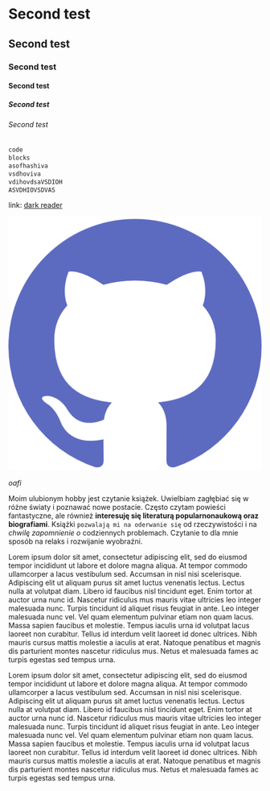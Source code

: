 # Second test
## Second test
### Second test
#### Second test
##### Second test
###### Second test

```
code
blocks
asofhashiva
vsdhoviva
vdihovdsaVSDIOH
ASVDHIOVSDVAS
```

link: [dark reader](https://github.com/darkreader/darkreader) 

![alt text](assets/github-logo.png "title")

*oafi*

Moim ulubionym hobby jest czytanie książek. Uwielbiam zagłębiać się w różne światy i poznawać nowe postacie.
Często czytam powieści fantastyczne, ale również **interesuję się literaturą popularnonaukową oraz biografiami**.
Książki `pozwalają mi na oderwanie się` od rzeczywistości i na *chwilę zapomnienie o* codziennych problemach.
Czytanie to dla mnie sposób na relaks i rozwijanie wyobraźni.

Lorem ipsum dolor sit amet, consectetur adipiscing elit, sed do eiusmod tempor incididunt ut labore et dolore magna aliqua. At tempor commodo ullamcorper a lacus vestibulum sed. Accumsan in nisl nisi scelerisque. Adipiscing elit ut aliquam purus sit amet luctus venenatis lectus. Lectus nulla at volutpat diam. Libero id faucibus nisl tincidunt eget. Enim tortor at auctor urna nunc id. Nascetur ridiculus mus mauris vitae ultricies leo integer malesuada nunc. Turpis tincidunt id aliquet risus feugiat in ante. Leo integer malesuada nunc vel. Vel quam elementum pulvinar etiam non quam lacus. Massa sapien faucibus et molestie. Tempus iaculis urna id volutpat lacus laoreet non curabitur. Tellus id interdum velit laoreet id donec ultrices. Nibh mauris cursus mattis molestie a iaculis at erat. Natoque penatibus et magnis dis parturient montes nascetur ridiculus mus. Netus et malesuada fames ac turpis egestas sed tempus urna.

Lorem ipsum dolor sit amet, consectetur adipiscing elit, sed do eiusmod tempor incididunt ut labore et dolore magna aliqua. At tempor commodo ullamcorper a lacus vestibulum sed. Accumsan in nisl nisi scelerisque. Adipiscing elit ut aliquam purus sit amet luctus venenatis lectus. Lectus nulla at volutpat diam. Libero id faucibus nisl tincidunt eget. Enim tortor at auctor urna nunc id. Nascetur ridiculus mus mauris vitae ultricies leo integer malesuada nunc. Turpis tincidunt id aliquet risus feugiat in ante. Leo integer malesuada nunc vel. Vel quam elementum pulvinar etiam non quam lacus. Massa sapien faucibus et molestie. Tempus iaculis urna id volutpat lacus laoreet non curabitur. Tellus id interdum velit laoreet id donec ultrices. Nibh mauris cursus mattis molestie a iaculis at erat. Natoque penatibus et magnis dis parturient montes nascetur ridiculus mus. Netus et malesuada fames ac turpis egestas sed tempus urna.
